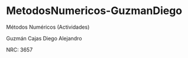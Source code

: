 # MetodosNumericos-GuzmanDiego
Métodos Numéricos (Actividades) 

Guzmán Cajas Diego Alejandro

NRC: 3657
